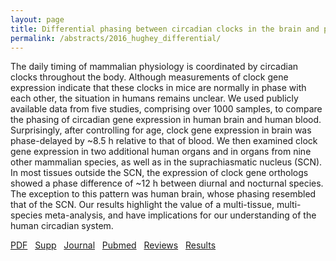 ```yaml
---
layout: page
title: Differential phasing between circadian clocks in the brain and peripheral organs in humans
permalink: /abstracts/2016_hughey_differential/
---
```


The daily timing of mammalian physiology is coordinated by circadian clocks throughout the body. Although measurements of clock gene expression indicate that these clocks in mice are normally in phase with each other, the situation in humans remains unclear. We used publicly available data from five studies, comprising over 1000 samples, to compare the phasing of circadian gene expression in human brain and human blood. Surprisingly, after controlling for age, clock gene expression in brain was phase-delayed by ~8.5 h relative to that of blood. We then examined clock gene expression in two additional human organs and in organs from nine other mammalian species, as well as in the suprachiasmatic nucleus (SCN). In most tissues outside the SCN, the expression of clock gene orthologs showed a phase difference of ~12 h between diurnal and nocturnal species. The exception to this pattern was human brain, whose phasing resembled that of the SCN. Our results highlight the value of a multi-tissue, multi-species meta-analysis, and have implications for our understanding of the human circadian system.

[PDF](../../pdfs/2016_hughey_differential.pdf)&nbsp;&nbsp;
[Supp](../../supps/2016_hughey_differential_supp.zip)&nbsp;&nbsp;
[Journal](https://dx.doi.org/10.1177/0748730416668049)&nbsp;&nbsp;
[Pubmed](https://www.ncbi.nlm.nih.gov/pubmed/27702781)&nbsp;&nbsp;
[Reviews](../../pdfs/2016_hughey_differential_reviews.pdf)&nbsp;&nbsp;
[Results](https://dx.doi.org/10.5061/dryad.g928q)&nbsp;&nbsp;
